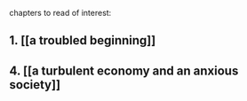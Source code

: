 
chapters to read of interest:
## 1. [[a troubled beginning]]
## 4. [[a turbulent economy and an anxious society]]
